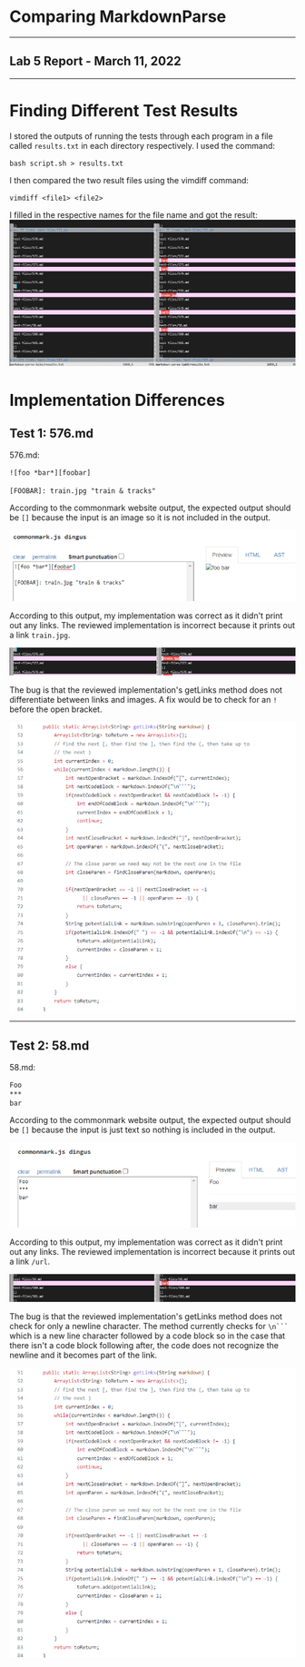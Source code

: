 # Comparing MarkdownParse
---
## Lab 5 Report - March 11, 2022
---

# Finding Different Test Results

I stored the outputs of running the tests through each program in a file called `results.txt` in each directory respectively. I used the command:
```
bash script.sh > results.txt
```
I then compared the two result files using the vimdiff command:
```
vimdiff <file1> <file2>
```
I filled in the respective names for the file name and got the result:
![Image](diffTestResults.png) 


# Implementation Differences

## Test 1: 576.md

576.md:
```
![foo *bar*][foobar]

[FOOBAR]: train.jpg "train & tracks"
```

According to the commonmark website output, the expected output should be `[]` because the input is an image so it is not included in the output. 

![Image](576Expected.png)

According to this output, my implementation was correct as it didn't print out any links. The reviewed implementation is incorrect because it prints out a link `train.jpg`.

![Image](576vimdiff.png)

The bug is that the reviewed implementation's getLinks method does not differentiate between links and images. A fix would be to check for an `!` before the open bracket. 

![Image](review.png)



---
## Test 2: 58.md

58.md:
```
Foo
***
bar
```

According to the commonmark website output, the expected output should be `[]` because the input is just text so nothing is included in the output. 

![Image](58Expected.png) 

According to this output, my implementation was correct as it didn't print out any links. The reviewed implementation is incorrect because it prints out a link `/url`.

![Image](58vimdiff.png)

The bug is that the reviewed implementation's getLinks method does not check for only a newline character. The method currently checks for `\n``` ` which is a new line character followed by a code block so in the case that there isn't a code block following after, the code does not recognize the newline and it becomes part of the link. 

![Image](review.png) 
